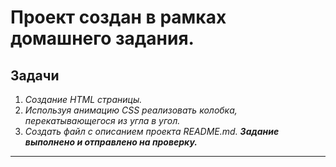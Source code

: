 **Проект создан в рамках домашнего задания.**
=====================
**Задачи**
------------------------
1. *Создание HTML страницы.*
2. *Используя анимацию CSS реализовать колобка, перекатывающегося из угла в угол.*
3. *Создать файл с описанием проекта README.md.*
***Задание выполнено и отправлено на проверку.***
------------------------
